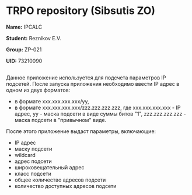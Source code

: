 # TRPO repository (Sibsutis ZO)

**Name:** IPCALC

**Student:** Reznikov E.V.

**Group:** ZP-021

**UID:** 73210090

##

Данное приложение используется для подсчета параметров IP подсетей.
После запуска приложения необходимо ввести IP адрес в одном из двух форматов:
- в формате xxx.xxx.xxx.xxx/yy,
- в формате xxx.xxx.xxx.xxx/zzz.zzz.zzz.zzz,
   где xxx.xxx.xxx.xxx - IP адрес, 
   yy - маска подсети в виде суммы битов "1",
   zzz.zzz.zzz.zzz - маска подсети в "привычном" виде.
  
После этого приложение выдаст параметры, включающие:
- IP адрес
- маску подсети
- wildcard
- адрес подсети
- широковещательный адрес
- класс подсети
- общее количество адресов подсети
- количество доступных адресов подсети
